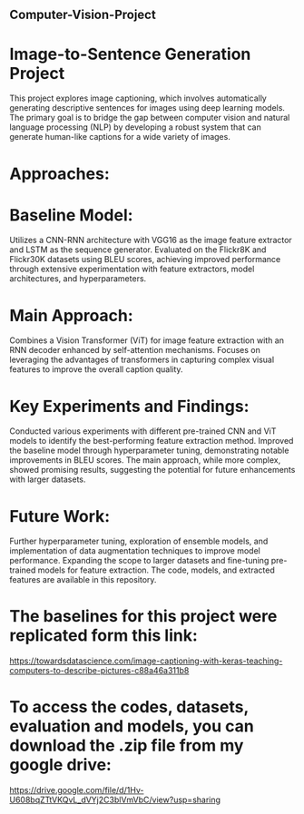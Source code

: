 ## Computer-Vision-Project

# Image-to-Sentence Generation Project

This project explores image captioning, which involves automatically generating descriptive sentences for images using deep learning models. The primary goal is to bridge the gap between computer vision and natural language processing (NLP) by developing a robust system that can generate human-like captions for a wide variety of images.

# Approaches:

# Baseline Model:

Utilizes a CNN-RNN architecture with VGG16 as the image feature extractor and LSTM as the sequence generator.
Evaluated on the Flickr8K and Flickr30K datasets using BLEU scores, achieving improved performance through extensive experimentation with feature extractors, model architectures, and hyperparameters.

# Main Approach:

Combines a Vision Transformer (ViT) for image feature extraction with an RNN decoder enhanced by self-attention mechanisms.
Focuses on leveraging the advantages of transformers in capturing complex visual features to improve the overall caption quality.

# Key Experiments and Findings:

Conducted various experiments with different pre-trained CNN and ViT models to identify the best-performing feature extraction method.
Improved the baseline model through hyperparameter tuning, demonstrating notable improvements in BLEU scores.
The main approach, while more complex, showed promising results, suggesting the potential for future enhancements with larger datasets.

# Future Work:

Further hyperparameter tuning, exploration of ensemble models, and implementation of data augmentation techniques to improve model performance.
Expanding the scope to larger datasets and fine-tuning pre-trained models for feature extraction.
The code, models, and extracted features are available in this repository.


# The baselines for this project were replicated form this link:
https://towardsdatascience.com/image-captioning-with-keras-teaching-computers-to-describe-pictures-c88a46a311b8

# To access the codes, datasets, evaluation and models, you can download the .zip file from my google drive:
https://drive.google.com/file/d/1Hv-U608bqZTtVKQvL_dVYj2C3blVmVbC/view?usp=sharing
